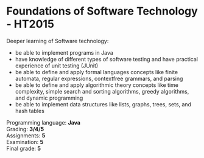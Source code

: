# Foundations of Software Technology - HT2015

Deeper learning of Software technology:
- be able to implement programs in Java
- have knowledge of different types of software testing and have practical experience of unit testing (JUnit)
- be able to define and apply formal languages concepts like finite automata, regular expressions, contextfree grammars, and parsing
- be able to define and apply algorithmic theory concepts like time complexity, simple search and sorting algorithms, greedy algorithms, and dynamic programming
- be able to implement data structures like lists, graphs, trees, sets, and hash tables

Programming language: <b>Java</b><br>
Grading: <b>3/4/5</b><br>
Assignments: <b>5</b><br>
Examination: <b>5</b><br>
Final grade: <b>5</b>
